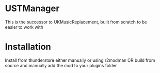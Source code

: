 # USTManager

This is the successor to UKMusicReplacement, built from scratch to be easier to work with

# Installation

Install from thunderstore either manually or using r2modman OR build from source and manually add the mod to your plugins folder
